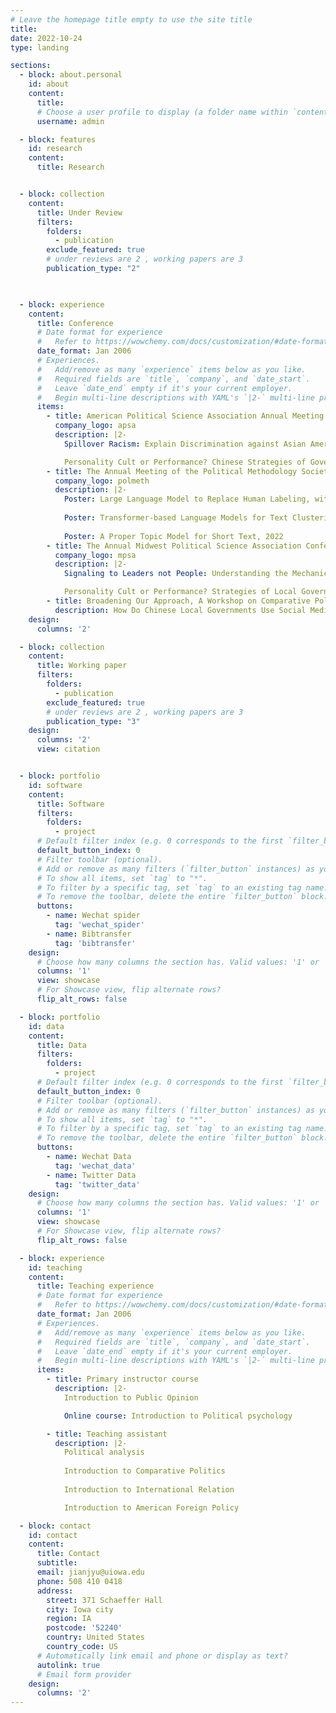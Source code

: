 ```yaml
---
# Leave the homepage title empty to use the site title
title:
date: 2022-10-24
type: landing

sections:
  - block: about.personal
    id: about
    content:
      title: 
      # Choose a user profile to display (a folder name within `content/authors/`)
      username: admin

  - block: features
    id: research
    content:
      title: Research


  - block: collection
    content:
      title: Under Review
      filters:
        folders:
          - publication
        exclude_featured: true
        # under reviews are 2 , working papers are 3
        publication_type: "2"

        

  - block: experience
    content:
      title: Conference
      # Date format for experience
      #   Refer to https://wowchemy.com/docs/customization/#date-format
      date_format: Jan 2006
      # Experiences.
      #   Add/remove as many `experience` items below as you like.
      #   Required fields are `title`, `company`, and `date_start`.
      #   Leave `date_end` empty if it's your current employer.
      #   Begin multi-line descriptions with YAML's `|2-` multi-line prefix.
      items:
        - title: American Political Science Association Annual Meeting & Exhibition
          company_logo: apsa
          description: |2-
            Spillover Racism: Explain Discrimination against Asian Americans, 2023

            Personality Cult or Performance? Chinese Strategies of Government Propaganda, with Shuyuan Shen, 2023
        - title: The Annual Meeting of the Political Methodology Society
          company_logo: polmeth
          description: |2-
            Poster: Large Language Model to Replace Human Labeling, with Rongxing Ouyang , 2023 
            
            Poster: Transformer-based Language Models for Text Clustering, 2023
            
            Poster: A Proper Topic Model for Short Text, 2022
        - title: The Annual Midwest Political Science Association Conference
          company_logo: mpsa
          description: |2-
            Signaling to Leaders not People: Understanding the Mechanics of Chinese Local Government Propaganda, 2023

            Personality Cult or Performance? Strategies of Local Government Propaganda in China, 2022
        - title: Broadening Our Approach, A Workshop on Comparative Political Communication. Duke University, Durham, NC, 2022
          description: How Do Chinese Local Governments Use Social Media to Communicate with their People?
    design:
      columns: '2'

  - block: collection
    content:
      title: Working paper
      filters:
        folders:
          - publication
        exclude_featured: true
        # under reviews are 2 , working papers are 3
        publication_type: "3"
    design:
      columns: '2'
      view: citation


  - block: portfolio
    id: software
    content:
      title: Software
      filters:
        folders:
          - project
      # Default filter index (e.g. 0 corresponds to the first `filter_button` instance below).
      default_button_index: 0
      # Filter toolbar (optional).
      # Add or remove as many filters (`filter_button` instances) as you like.
      # To show all items, set `tag` to "*".
      # To filter by a specific tag, set `tag` to an existing tag name.
      # To remove the toolbar, delete the entire `filter_button` block.
      buttons:
        - name: Wechat spider
          tag: 'wechat_spider'
        - name: Bibtransfer
          tag: 'bibtransfer'
    design:
      # Choose how many columns the section has. Valid values: '1' or '2'.
      columns: '1'
      view: showcase
      # For Showcase view, flip alternate rows?
      flip_alt_rows: false

  - block: portfolio
    id: data
    content:
      title: Data
      filters:
        folders:
          - project
      # Default filter index (e.g. 0 corresponds to the first `filter_button` instance below).
      default_button_index: 0
      # Filter toolbar (optional).
      # Add or remove as many filters (`filter_button` instances) as you like.
      # To show all items, set `tag` to "*".
      # To filter by a specific tag, set `tag` to an existing tag name.
      # To remove the toolbar, delete the entire `filter_button` block.
      buttons:
        - name: Wechat Data
          tag: 'wechat_data'
        - name: Twitter Data
          tag: 'twitter_data'
    design:
      # Choose how many columns the section has. Valid values: '1' or '2'.
      columns: '1'
      view: showcase
      # For Showcase view, flip alternate rows?
      flip_alt_rows: false

  - block: experience
    id: teaching 
    content:
      title: Teaching experience
      # Date format for experience
      #   Refer to https://wowchemy.com/docs/customization/#date-format
      date_format: Jan 2006
      # Experiences.
      #   Add/remove as many `experience` items below as you like.
      #   Required fields are `title`, `company`, and `date_start`.
      #   Leave `date_end` empty if it's your current employer.
      #   Begin multi-line descriptions with YAML's `|2-` multi-line prefix.
      items:
        - title: Primary instructor course
          description: |2-
            Introduction to Public Opinion

            Online course: Introduction to Political psychology 

        - title: Teaching assistant
          description: |2-
            Political analysis
            
            Introduction to Comparative Politics
            
            Introduction to International Relation

            Introduction to American Foreign Policy

  - block: contact
    id: contact
    content:
      title: Contact
      subtitle:
      email: jianjyu@uiowa.edu
      phone: 508 410 0418
      address:
        street: 371 Schaeffer Hall
        city: Iowa city
        region: IA
        postcode: '52240'
        country: United States
        country_code: US
      # Automatically link email and phone or display as text?
      autolink: true
      # Email form provider
    design:
      columns: '2'
---
```

